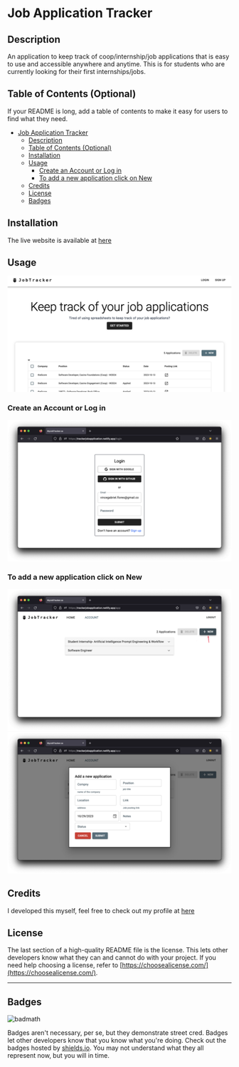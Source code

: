 # Job Application Tracker

## Description

An application to keep track of coop/internship/job applications that is easy to use and accessible anywhere and anytime. This is for students who are currently looking for their first internships/jobs. 



## Table of Contents (Optional)

If your README is long, add a table of contents to make it easy for users to find what they need.

- [Job Application Tracker](#job-application-tracker)
  - [Description](#description)
  - [Table of Contents (Optional)](#table-of-contents-optional)
  - [Installation](#installation)
  - [Usage](#usage)
    - [Create an Account or Log in](#create-an-account-or-log-in)
    - [To add a new application click on New](#to-add-a-new-application-click-on-new)
  - [Credits](#credits)
  - [License](#license)
  - [Badges](#badges)

## Installation

The live website is available at [here](https://trackerjobapplication.netlify.app/)

## Usage
![Alt text](image.png)

### Create an Account or Log in
![Registration & Authentication](image-1.png)

### To add a new application click on New
![Click New](image-2.png)
![Alt text](image-3.png)

## Credits

I developed this myself, feel free to check out my profile 
at [here](https://github.com/vinceflores)
## License

The last section of a high-quality README file is the license. This lets other developers know what they can and cannot do with your project. If you need help choosing a license, refer to [https://choosealicense.com/](https://choosealicense.com/).

---

## Badges

![badmath](https://img.shields.io/github/languages/top/lernantino/badmath)

Badges aren't necessary, per se, but they demonstrate street cred. Badges let other developers know that you know what you're doing. Check out the badges hosted by [shields.io](https://shields.io/). You may not understand what they all represent now, but you will in time.


